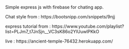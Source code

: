 Simple express js with firebase for chating app.

<p>Chat style from : https://bootsnipp.com/snippets/9njj</p>
<p>express tutorial from : https://www.youtube.com/playlist?list=PLJm7_t7JnSjn__VC3sK86o2YlUuwlPKkO</p>

<p> live : https://ancient-temple-76432.herokuapp.com/ </p>